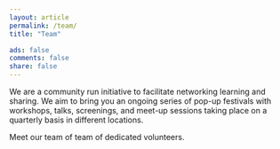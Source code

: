 ```yaml
---
layout: article
permalink: /team/
title: "Team"

ads: false
comments: false
share: false
---
```


We are a community run initiative to facilitate networking learning and sharing. We aim to bring you an ongoing series of pop-up festivals with workshops, talks, screenings, and meet-up sessions taking place on a quarterly basis in different locations. 

Meet our team of team of dedicated volunteers.
